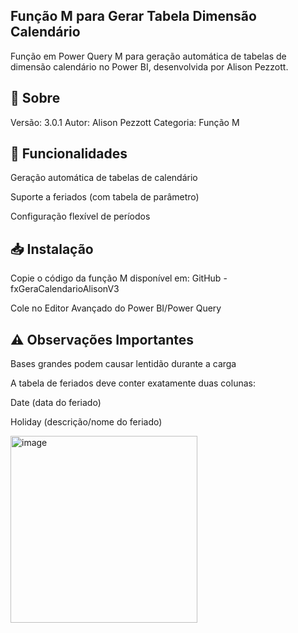 ## Função M para Gerar Tabela Dimensão Calendário
Função em Power Query M para geração automática de tabelas de dimensão calendário no Power BI, desenvolvida por Alison Pezzott.

## 📌 Sobre
Versão: 3.0.1
Autor: Alison Pezzott
Categoria: Função M

## 🔧 Funcionalidades
Geração automática de tabelas de calendário

Suporte a feriados (com tabela de parâmetro)

Configuração flexível de períodos

## 📥 Instalação
Copie o código da função M disponível em:
GitHub - fxGeraCalendarioAlisonV3

Cole no Editor Avançado do Power BI/Power Query

## ⚠️ Observações Importantes
Bases grandes podem causar lentidão durante a carga

A tabela de feriados deve conter exatamente duas colunas:

Date (data do feriado)

Holiday (descrição/nome do feriado)

<img width="299" alt="image" src="https://github.com/user-attachments/assets/451339ba-89a8-48d1-93de-a30b37990996" />
